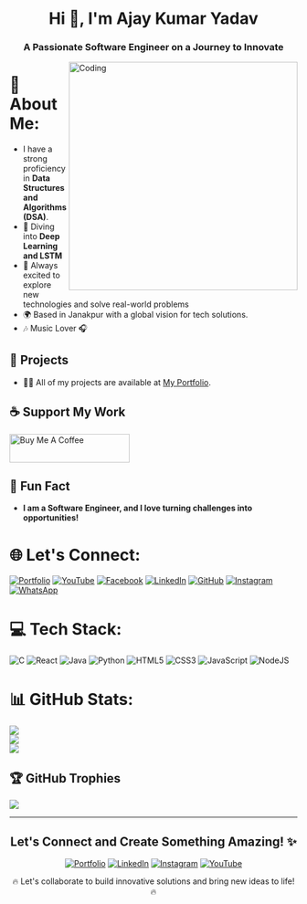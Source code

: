 <h1 align="center">Hi 👋, I'm Ajay Kumar Yadav</h1>
<h3 align="center">A Passionate Software Engineer on a Journey to Innovate</h3>

<img align="right" alt="Coding" width="400" src="https://user-images.githubusercontent.com/55389276/140866485-8fb1c876-9a8f-4d6a-98dc-08c4981eaf70.gif">

# 💫 About Me:
- I have a strong proficiency in **Data Structures and Algorithms (DSA)**.
- 🤖 Diving into **Deep Learning and LSTM**
- 🌱 Always excited to explore new technologies and solve real-world problems
- 🌍 Based in Janakpur with a global vision for tech solutions.
- 🎶 Music Lover 🎧

## 💼 Projects
- 👨‍💻 All of my projects are available at [My Portfolio](https://www.codewithazay.online/).

## ☕ Support My Work
<p align="left">
<a href="https://www.buymeacoffee.com/simplified"><img src="https://cdn.buymeacoffee.com/buttons/v2/default-yellow.png" height="50" width="210" alt="Buy Me A Coffee"></a>
</p>

## 🌱 Fun Fact
- **I am a Software Engineer, and I love turning challenges into opportunities!**


# 🌐 Let's Connect:
[![Portfolio](https://img.shields.io/badge/Portfolio-%23000000.svg?style=flat-square&logo=About.me&logoColor=white)](https://www.codewithazay.online/)
[![YouTube](https://img.shields.io/badge/YouTube-FF0000.svg?style=flat-square&logo=youtube&logoColor=white)](https://www.youtube.com/@journeyroom)
[![Facebook](https://img.shields.io/badge/Facebook-%231877F2.svg?style=flat-square&logo=Facebook&logoColor=white)](https://www.facebook.com/AzayYaduvanshi)
[![LinkedIn](https://img.shields.io/badge/LinkedIn-%230077B5.svg?style=flat-square&logo=linkedin&logoColor=white)](https://www.linkedin.com/in/ajaykumaryadav01/)
[![GitHub](https://img.shields.io/badge/GitHub-%2312100E.svg?style=flat-square&logo=github&logoColor=white)](https://github.com/azayyadav)
[![Instagram](https://img.shields.io/badge/Instagram-%23E4405F.svg?style=flat-square&logo=Instagram&logoColor=white)](https://www.instagram.com/azayyaduvanshi/)
[![WhatsApp](https://img.shields.io/badge/WhatsApp-25D366.svg?style=flat-square&logo=whatsapp&logoColor=white)](https://chat.whatsapp.com/IK0940WGZqQ58HGjDqpGCy)

# 💻 Tech Stack:
![C](https://img.shields.io/badge/c-%2300599C.svg?style=flat-square&logo=c&logoColor=white)
![React](https://img.shields.io/badge/react-%2320232a.svg?style=flat-square&logo=react&logoColor=%2361DAFB)
![Java](https://img.shields.io/badge/java-%23ED8B00.svg?style=flat-square&logo=java&logoColor=white)
![Python](https://img.shields.io/badge/python-3670A0?style=flat-square&logo=python&logoColor=ffdd54)
![HTML5](https://img.shields.io/badge/html5-%23E34F26.svg?style=flat-square&logo=html5&logoColor=white)
![CSS3](https://img.shields.io/badge/css3-%231572B6.svg?style=flat-square&logo=css3&logoColor=white)
![JavaScript](https://img.shields.io/badge/javascript-%23323330.svg?style=flat-square&logo=javascript&logoColor=%23F7DF1E)
![NodeJS](https://img.shields.io/badge/node.js-6DA55F?style=flat-square&logo=node.js&logoColor=white)

# 📊 GitHub Stats:
![](https://github-readme-stats.vercel.app/api?username=azayyadav&theme=tokyonight&hide_border=false&include_all_commits=true&count_private=true)<br/>
![](https://github-readme-streak-stats.herokuapp.com/?user=azayyadav&theme=tokyonight&hide_border=false)<br/>
![](https://github-readme-stats.vercel.app/api/top-langs/?username=azayyadav&theme=tokyonight&hide_border=false&include_all_commits=true&count_private=false&layout=compact)

## 🏆 GitHub Trophies
![](https://github-profile-trophy.vercel.app/?username=azayyadav&theme=nord&no-frame=false&no-bg=false&margin-w=4)

---
<h2 align="center">Let's Connect and Create Something Amazing! ✨</h2>
<p align="center">
  <a href="https://www.codewithazay.online/" target="_blank"><img src="https://img.shields.io/badge/Portfolio-000000?style=for-the-badge&logo=About.me&logoColor=white" alt="Portfolio"></a>
  <a href="https://linkedin.com/in/ajaykumaryadav01/" target="_blank"><img src="https://img.shields.io/badge/LinkedIn-blue?style=for-the-badge&logo=linkedin&logoColor=white" alt="LinkedIn"></a>
  <a href="https://instagram.com/azayyaduvanshi" target="_blank"><img src="https://img.shields.io/badge/Instagram-E4405F?style=for-the-badge&logo=instagram&logoColor=white" alt="Instagram"></a>
  <a href="https://www.youtube.com/@journeyroom" target="_blank"><img src="https://img.shields.io/badge/YouTube-FF0000?style=for-the-badge&logo=youtube&logoColor=white" alt="YouTube"></a>
</p>

<p align="center">🔥 Let's collaborate to build innovative solutions and bring new ideas to life! 🔥</p>

